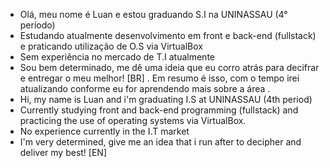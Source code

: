 - Olá, meu nome é Luan e estou graduando S.I na UNINASSAU (4° período)
- Estudando atualmente desenvolvimento em front e back-end (fullstack)
e praticando utilização de O.S via VirtualBox
- Sem experiência no mercado de T.I atualmente
- Sou bem determinado, me dê uma ideia que eu corro atrás para decifrar
e entregar o meu melhor! [BR]
 .
  Em resumo é isso, com o tempo irei atualizando
  conforme eu for aprendendo mais sobre a área
 .
- Hi, my name is Luan and i'm graduating I.S at UNINASSAU (4th period)
- Currently studying front and back-end programming (fullstack)
and practicing the use of operating systems via VirtualBox.
- No experience currently in the I.T market
- I'm very determined, give me an idea that i run after to decipher
and deliver my best! [EN]
